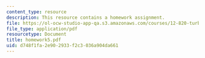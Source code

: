 ```yaml
---
content_type: resource
description: This resource contains a homework assignment.
file: https://ol-ocw-studio-app-qa.s3.amazonaws.com/courses/12-820-turbulence-in-the-ocean-and-atmosphere-spring-2006/d748f1fa2e902933f2c3036a904da661_homework5.pdf
file_type: application/pdf
resourcetype: Document
title: homework5.pdf
uid: d748f1fa-2e90-2933-f2c3-036a904da661
---
```

